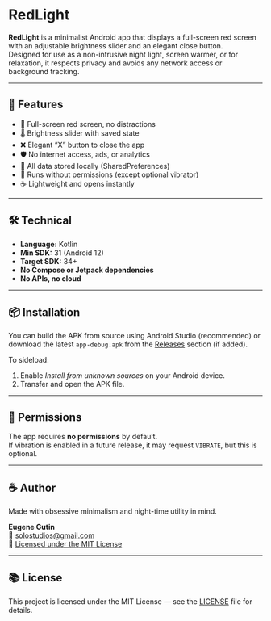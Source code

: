 # RedLight

**RedLight** is a minimalist Android app that displays a full-screen red screen with an adjustable brightness slider and an elegant close button.  
Designed for use as a non-intrusive night light, screen warmer, or for relaxation, it respects privacy and avoids any network access or background tracking.

---

## 📱 Features

- 🔴 Full-screen red screen, no distractions
- 🌡️ Brightness slider with saved state
- ❌ Elegant “X” button to close the app
- 🛡️ No internet access, ads, or analytics
- 💾 All data stored locally (SharedPreferences)
- 📴 Runs without permissions (except optional vibrator)
- ☕ Lightweight and opens instantly

---

## 🛠️ Technical

- **Language:** Kotlin
- **Min SDK:** 31 (Android 12)
- **Target SDK:** 34+
- **No Compose or Jetpack dependencies**
- **No APIs, no cloud**

---

## 📦 Installation

You can build the APK from source using Android Studio (recommended) or download the latest `app-debug.apk` from the [Releases](#) section (if added).

To sideload:
1. Enable *Install from unknown sources* on your Android device.
2. Transfer and open the APK file.

---

## 🚫 Permissions

The app requires **no permissions** by default.  
If vibration is enabled in a future release, it may request `VIBRATE`, but this is optional.

---

## ☕ Author

Made with obsessive minimalism and night-time utility in mind.

**Eugene Gutin**  
📧 solostudios@gmail.com  
🧠 [Licensed under the MIT License](./LICENSE)

---

## 📚 License

This project is licensed under the MIT License — see the [LICENSE](./LICENSE) file for details.
